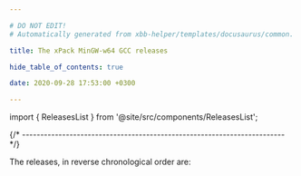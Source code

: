 ```yaml
---

# DO NOT EDIT!
# Automatically generated from xbb-helper/templates/docusaurus/common.

title: The xPack MinGW-w64 GCC releases

hide_table_of_contents: true

date: 2020-09-28 17:53:00 +0300

---
```


import { ReleasesList } from '@site/src/components/ReleasesList';

{/* ------------------------------------------------------------------------ */}

The releases, in reverse chronological order are:

<ReleasesList />
